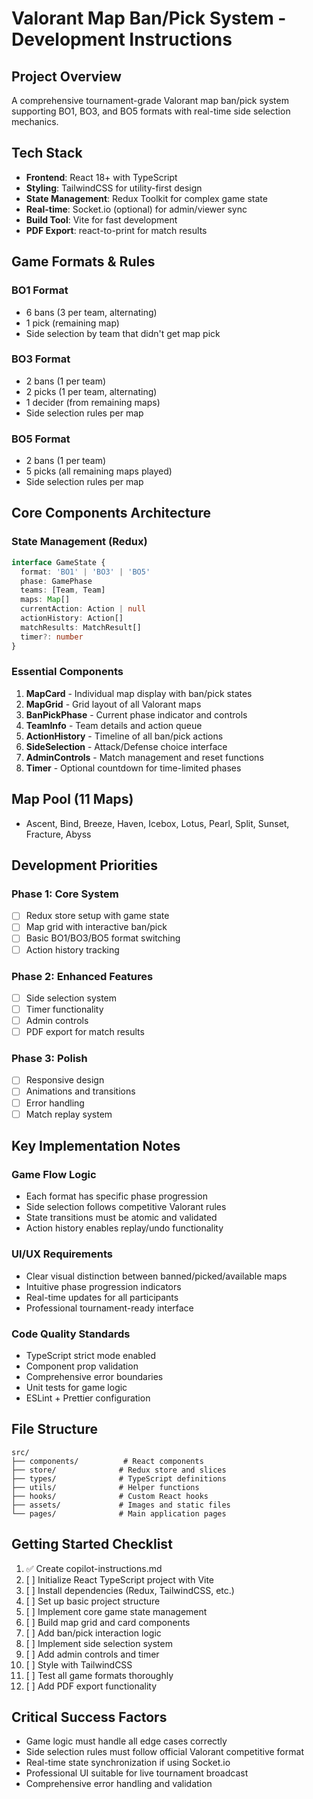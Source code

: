 # Valorant Map Ban/Pick System - Development Instructions

## Project Overview
A comprehensive tournament-grade Valorant map ban/pick system supporting BO1, BO3, and BO5 formats with real-time side selection mechanics.

## Tech Stack
- **Frontend**: React 18+ with TypeScript
- **Styling**: TailwindCSS for utility-first design
- **State Management**: Redux Toolkit for complex game state
- **Real-time**: Socket.io (optional) for admin/viewer sync
- **Build Tool**: Vite for fast development
- **PDF Export**: react-to-print for match results

## Game Formats & Rules

### BO1 Format
- 6 bans (3 per team, alternating)
- 1 pick (remaining map)
- Side selection by team that didn't get map pick

### BO3 Format  
- 2 bans (1 per team)
- 2 picks (1 per team, alternating)
- 1 decider (from remaining maps)
- Side selection rules per map

### BO5 Format
- 2 bans (1 per team) 
- 5 picks (all remaining maps played)
- Side selection rules per map

## Core Components Architecture

### State Management (Redux)
```typescript
interface GameState {
  format: 'BO1' | 'BO3' | 'BO5'
  phase: GamePhase
  teams: [Team, Team]
  maps: Map[]
  currentAction: Action | null
  actionHistory: Action[]
  matchResults: MatchResult[]
  timer?: number
}
```

### Essential Components
1. **MapCard** - Individual map display with ban/pick states
2. **MapGrid** - Grid layout of all Valorant maps
3. **BanPickPhase** - Current phase indicator and controls
4. **TeamInfo** - Team details and action queue
5. **ActionHistory** - Timeline of all ban/pick actions
6. **SideSelection** - Attack/Defense choice interface
7. **AdminControls** - Match management and reset functions
8. **Timer** - Optional countdown for time-limited phases

## Map Pool (11 Maps)
- Ascent, Bind, Breeze, Haven, Icebox, Lotus, Pearl, Split, Sunset, Fracture, Abyss

## Development Priorities

### Phase 1: Core System
- [ ] Redux store setup with game state
- [ ] Map grid with interactive ban/pick
- [ ] Basic BO1/BO3/BO5 format switching
- [ ] Action history tracking

### Phase 2: Enhanced Features  
- [ ] Side selection system
- [ ] Timer functionality
- [ ] Admin controls
- [ ] PDF export for match results

### Phase 3: Polish
- [ ] Responsive design
- [ ] Animations and transitions
- [ ] Error handling
- [ ] Match replay system

## Key Implementation Notes

### Game Flow Logic
- Each format has specific phase progression
- Side selection follows competitive Valorant rules
- State transitions must be atomic and validated
- Action history enables replay/undo functionality

### UI/UX Requirements
- Clear visual distinction between banned/picked/available maps
- Intuitive phase progression indicators
- Real-time updates for all participants
- Professional tournament-ready interface

### Code Quality Standards
- TypeScript strict mode enabled
- Component prop validation
- Comprehensive error boundaries
- Unit tests for game logic
- ESLint + Prettier configuration

## File Structure
```
src/
├── components/          # React components
├── store/              # Redux store and slices
├── types/              # TypeScript definitions
├── utils/              # Helper functions
├── hooks/              # Custom React hooks
├── assets/             # Images and static files
└── pages/              # Main application pages
```

## Getting Started Checklist
1. ✅ Create copilot-instructions.md
2. [ ] Initialize React TypeScript project with Vite
3. [ ] Install dependencies (Redux, TailwindCSS, etc.)
4. [ ] Set up basic project structure
5. [ ] Implement core game state management
6. [ ] Build map grid and card components
7. [ ] Add ban/pick interaction logic
8. [ ] Implement side selection system
9. [ ] Add admin controls and timer
10. [ ] Style with TailwindCSS
11. [ ] Test all game formats thoroughly
12. [ ] Add PDF export functionality

## Critical Success Factors
- Game logic must handle all edge cases correctly
- Side selection rules must follow official Valorant competitive format
- Real-time state synchronization if using Socket.io
- Professional UI suitable for live tournament broadcast
- Comprehensive error handling and validation